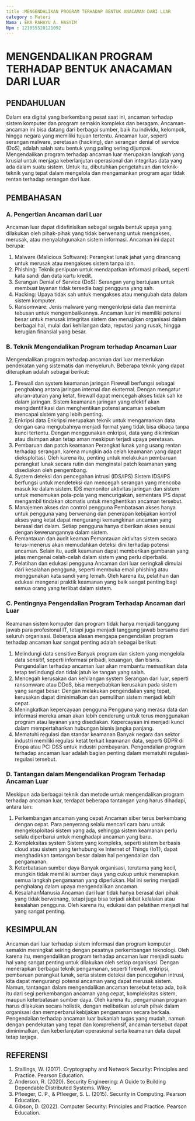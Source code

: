 ```yaml
---
title :MENGENDALIKAN PROGRAM TERHADAP BENTUK ANACAMAN DARI LUAR
category : Materi
Nama : EKA RAHAYU A. HASYIM
Npm : 121055520121092
---
```

# MENGENDALIKAN PROGRAM TERHADAP BENTUK ANACAMAN DARI LUAR
## PENDAHULUAN
Dalam era digital yang berkembang pesat saat ini, ancaman terhadap sistem komputer dan program semakin kompleks dan beragam. Ancaman-ancaman ini bisa datang dari berbagai sumber, baik itu individu, kelompok, hingga negara yang memiliki tujuan tertentu. Ancaman luar, seperti serangan malware, peretasan (hacking), dan serangan denial of service (DoS), adalah salah satu bentuk yang paling sering dijumpai.
Mengendalikan program terhadap ancaman luar merupakan langkah yang krusial untuk menjaga keberlanjutan operasional dan integritas data yang ada dalam suatu sistem. Untuk itu, dibutuhkan pengetahuan dan teknik-teknik yang tepat dalam mengelola dan mengamankan program agar tidak rentan terhadap serangan dari luar.

## PEMBAHASAN 
### A. Pengertian Ancaman dari Luar
Ancaman luar dapat didefinisikan sebagai segala bentuk upaya yang dilakukan oleh pihak-pihak yang tidak berwenang untuk mengakses, merusak, atau menyalahgunakan sistem informasi. Ancaman ini dapat berupa:
1.	Malware (Malicious Software): Perangkat lunak jahat yang dirancang untuk merusak atau mengakses sistem tanpa izin.
2.	Phishing: Teknik penipuan untuk mendapatkan informasi pribadi, seperti kata sandi dan data kartu kredit.
3.	Serangan Denial of Service (DoS): Serangan yang bertujuan untuk membuat layanan tidak tersedia bagi pengguna yang sah.
4.	Hacking: Upaya tidak sah untuk mengakses atau mengubah data dalam sistem komputer.
5.	Ransomware: Jenis malware yang mengenkripsi data dan meminta tebusan untuk mengembalikannya.
Ancaman luar ini memiliki potensi besar untuk merusak integritas sistem dan merugikan organisasi dalam berbagai hal, mulai dari kehilangan data, reputasi yang rusak, hingga kerugian finansial yang besar.


### B. Teknik Mengendalikan Program terhadap Ancaman Luar
Mengendalikan program terhadap ancaman dari luar memerlukan pendekatan yang sistematis dan menyeluruh. Beberapa teknik yang dapat diterapkan adalah sebagai berikut:
1.	Firewall dan system keamanan jaringan 
Firewall berfungsi sebagai penghalang antara jaringan internal dan eksternal. Dengan mengatur aturan-aturan yang ketat, firewall dapat mencegah akses tidak sah ke dalam jaringan. Sistem keamanan jaringan yang efektif akan mengidentifikasi dan menghentikan potensi ancaman sebelum mencapai sistem yang lebih penting.
2.	Enkripsi data 
Enkripsi merupakan teknik untuk mengamankan data dengan cara mengubahnya menjadi format yang tidak bisa dibaca tanpa kunci tertentu. Dengan menggunakan enkripsi, data yang dikirimkan atau disimpan akan tetap aman meskipun terjadi upaya peretasan.
3.	Pembaruan dan patch keamanan
Perangkat lunak yang usang rentan terhadap serangan, karena mungkin ada celah keamanan yang dapat dieksploitasi. Oleh karena itu, penting untuk melakukan pembaruan perangkat lunak secara rutin dan menginstal patch keamanan yang disediakan oleh pengembang.
4.	System deteksi dan pencegahan intrusi (IDS/IPS)
Sistem IDS/IPS berfungsi untuk mendeteksi dan mencegah serangan yang mencoba masuk ke dalam sistem. IDS memonitor aktivitas jaringan dan sistem untuk menemukan pola-pola yang mencurigakan, sementara IPS dapat mengambil tindakan otomatis untuk menghentikan ancaman tersebut.
5.	Manajemen akses dan  control pengguna 
Pembatasan akses hanya untuk pengguna yang berwenang dan penerapan kebijakan kontrol akses yang ketat dapat mengurangi kemungkinan ancaman yang berasal dari dalam. Setiap pengguna hanya diberikan akses sesuai dengan kewenangannya dalam sistem.
6.	Pemantauan dan audit keaman
Pemantauan aktivitas sistem secara terus-menerus akan memudahkan deteksi dini terhadap potensi ancaman. Selain itu, audit keamanan dapat memberikan gambaran yang jelas mengenai celah-celah dalam sistem yang perlu diperbaiki.
7.	Pelatihan dan edukasi pengguna
Ancaman dari luar seringkali dimulai dari kesalahan pengguna, seperti membuka email phishing atau menggunakan kata sandi yang lemah. Oleh karena itu, pelatihan dan edukasi mengenai praktik keamanan yang baik sangat penting bagi semua orang yang terlibat dalam sistem.


### C. Pentingnya Pengendalian Program Terhadap Ancaman dari Luar
Keamanan sistem komputer dan program tidak hanya menjadi tanggung jawab para profesional IT, tetapi juga menjadi tanggung jawab bersama dari seluruh organisasi. Beberapa alasan mengapa pengendalian program terhadap ancaman luar sangat penting adalah sebagai berikut:
1.	Melindungi data sensitive
Banyak program dan sistem yang mengelola data sensitif, seperti informasi pribadi, keuangan, dan bisnis. Pengendalian terhadap ancaman luar akan membantu memastikan data tetap terlindungi dan tidak jatuh ke tangan yang salah.
2.	Mencegah kerusakan dan kehilangan system 
Serangan dari luar, seperti ransomware atau DDoS, bisa menyebabkan kerusakan pada sistem yang sangat besar. Dengan melakukan pengendalian yang tepat, kerusakan dapat diminimalkan dan pemulihan sistem menjadi lebih cepat.
3.	Meningkatkan kepercayaan pengguna 
Pengguna yang merasa data dan informasi mereka aman akan lebih cenderung untuk terus menggunakan program atau layanan yang disediakan. Kepercayaan ini menjadi kunci dalam mempertahankan hubungan bisnis jangka panjang.
4.	Mematuhi regulasi dan standar keamanan 
Banyak negara dan sektor industri memiliki regulasi ketat terkait keamanan data, seperti GDPR di Eropa atau PCI DSS untuk industri pembayaran. Pengendalian program terhadap ancaman luar adalah bagian penting dalam mematuhi regulasi-regulasi tersebut.


### D. Tantangan dalam Mengendalikan Program Terhadap Ancaman Luar
Meskipun ada berbagai teknik dan metode untuk mengendalikan program terhadap ancaman luar, terdapat beberapa tantangan yang harus dihadapi, antara lain:
1.	Perkembangan ancaman yang cepat 
Ancaman siber terus berkembang dengan cepat. Para penyerang selalu mencari cara baru untuk mengeksploitasi sistem yang ada, sehingga sistem keamanan perlu selalu diperbarui untuk menghadapi ancaman yang baru.
2.	Kompleksitas system 
Sistem yang kompleks, seperti sistem berbasis cloud atau sistem yang terhubung ke Internet of Things (IoT), dapat menghadirkan tantangan besar dalam hal pengendalian dan pengamanan.
3.	Keterbatasan sumber daya
Banyak organisasi, terutama yang kecil, mungkin tidak memiliki sumber daya yang cukup untuk menerapkan semua langkah pengamanan yang diperlukan. Hal ini sering menjadi penghalang dalam upaya mengendalikan ancaman.
4.	KesalahanManusia
Ancaman dari luar tidak hanya berasal dari pihak yang tidak berwenang, tetapi juga bisa terjadi akibat kelalaian atau kesalahan pengguna. Oleh karena itu, edukasi dan pelatihan menjadi hal yang sangat penting.

## KESIMPULAN
Ancaman dari luar terhadap sistem informasi dan program komputer semakin meningkat seiring dengan pesatnya perkembangan teknologi. Oleh karena itu, mengendalikan program terhadap ancaman luar menjadi suatu hal yang sangat penting untuk dilakukan oleh setiap organisasi.
Dengan menerapkan berbagai teknik pengamanan, seperti firewall, enkripsi, pembaruan perangkat lunak, serta sistem deteksi dan pencegahan intrusi, kita dapat mengurangi potensi ancaman yang dapat merusak sistem. Namun, tantangan dalam mengendalikan ancaman tersebut tetap ada, baik itu dari segi perkembangan ancaman yang cepat, kompleksitas sistem, maupun keterbatasan sumber daya. Oleh karena itu, pengamanan program harus dilakukan secara holistik, dengan melibatkan seluruh pihak dalam organisasi dan memperbarui kebijakan pengamanan secara berkala.
Pengendalian terhadap ancaman luar bukanlah tugas yang mudah, namun dengan pendekatan yang tepat dan komprehensif, ancaman tersebut dapat diminimalkan, dan keberlanjutan operasional serta keamanan data dapat tetap terjaga.

## REFERENSI
1.	Stallings, W. (2017). Cryptography and Network Security: Principles and Practice. Pearson Education.
2.	Anderson, R. (2020). Security Engineering: A Guide to Building Dependable Distributed Systems. Wiley.
3.	Pfleeger, C. P., & Pfleeger, S. L. (2015). Security in Computing. Pearson Education.
4.	Gibson, D. (2022). Computer Security: Principles and Practice. Pearson Education.
